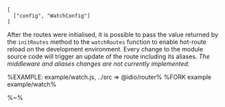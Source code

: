 ```## async watchRoutes
[
  ["config", "WatchConfig"]
]
```

After the routes were initialised, it is possible to pass the value returned by the `initRoutes` method to the `watchRoutes` function to enable hot-route reload on the development environment. Every change to the module source code will trigger an update of the route including its aliases. *The middleware and aliases changes are not currently implemented.*

%EXAMPLE: example/watch.js, ../src => @idio/router%
%FORK example example/watch%

%~%